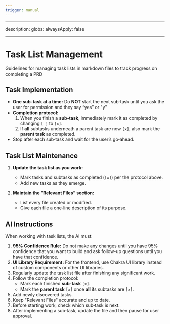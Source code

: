 ```yaml
---
trigger: manual
---
```


---

description:
globs:
alwaysApply: false

---

# Task List Management

Guidelines for managing task lists in markdown files to track progress on completing a PRD

## Task Implementation

- **One sub-task at a time:** Do **NOT** start the next sub‑task until you ask the user for permission and they say “yes” or "y"
- **Completion protocol:**
  1. When you finish a **sub‑task**, immediately mark it as completed by changing `[ ]` to `[x]`.
  2. If **all** subtasks underneath a parent task are now `[x]`, also mark the **parent task** as completed.
- Stop after each sub‑task and wait for the user’s go‑ahead.

## Task List Maintenance

1. **Update the task list as you work:**

   - Mark tasks and subtasks as completed (`[x]`) per the protocol above.
   - Add new tasks as they emerge.

2. **Maintain the “Relevant Files” section:**
   - List every file created or modified.
   - Give each file a one‑line description of its purpose.

## AI Instructions

When working with task lists, the AI must:

1. **95% Confidence Rule:** Do not make any changes until you have 95% confidence that you want to build and ask follow-up questions until you have that confidence.
2. **UI Library Requirement:** For the frontend, use Chakra UI library instead of custom components or other UI libraries.
3. Regularly update the task list file after finishing any significant work.
4. Follow the completion protocol:
   - Mark each finished **sub‑task** `[x]`.
   - Mark the **parent task** `[x]` once **all** its subtasks are `[x]`.
5. Add newly discovered tasks.
6. Keep "Relevant Files" accurate and up to date.
7. Before starting work, check which sub‑task is next.
8. After implementing a sub‑task, update the file and then pause for user approval.
